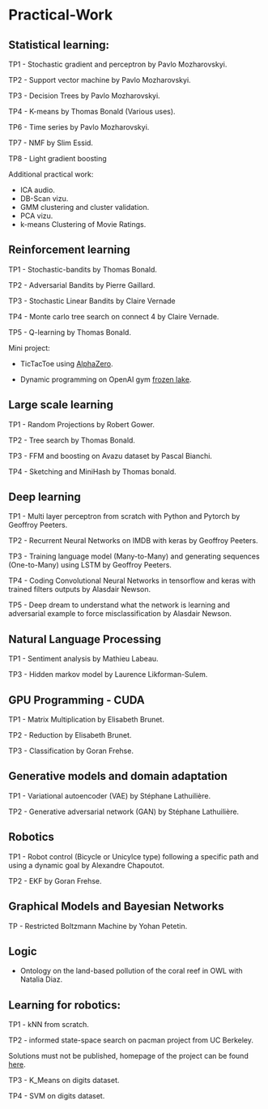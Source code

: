 # Practical-Work

## Statistical learning:

TP1 - Stochastic gradient and perceptron by Pavlo Mozharovskyi.

TP2 - Support vector machine by Pavlo Mozharovskyi.

TP3 - Decision Trees by Pavlo Mozharovskyi.

TP4 - K-means by Thomas Bonald (Various uses).

TP6 - Time series by Pavlo Mozharovskyi.

TP7 - NMF by Slim Essid.

TP8 - Light gradient boosting

Additional practical work:

- ICA audio.
- DB-Scan vizu.
- GMM clustering and cluster validation.
- PCA vizu.
- k-means Clustering of Movie Ratings.

## Reinforcement learning

TP1 - Stochastic-bandits by Thomas Bonald.

TP2 - Adversarial Bandits by  Pierre Gaillard.

TP3 - Stochastic Linear Bandits by Claire Vernade

TP4 - Monte carlo tree search on connect 4 by Claire Vernade.

TP5 - Q-learning by Thomas Bonald.

Mini project:

- TicTacToe using [AlphaZero](https://arxiv.org/abs/1712.01815).

- Dynamic programming on OpenAI gym [frozen lake](https://gym.openai.com/envs/FrozenLake-v0/). 

## Large scale learning

TP1 - Random Projections by Robert Gower.

TP2 - Tree search by Thomas Bonald.

TP3 - FFM and boosting on Avazu dataset by Pascal Bianchi.

TP4 - Sketching and MiniHash by Thomas bonald.

## Deep learning

TP1 - Multi layer perceptron from scratch with Python and Pytorch by Geoffroy Peeters.

TP2 - Recurrent Neural Networks on IMDB with keras by Geoffroy Peeters.

TP3 - Training language model (Many-to-Many) and generating sequences (One-to-Many) using LSTM by Geoffroy Peeters.

TP4 - Coding Convolutional Neural Networks in tensorflow and keras with trained filters outputs by Alasdair Newson.

TP5 - Deep dream to understand what the network is learning and adversarial example to force misclassification by Alasdair Newson.

## Natural Language Processing

TP1 - Sentiment analysis by Mathieu Labeau.

TP3 - Hidden markov model by Laurence Likforman-Sulem.

## GPU Programming - CUDA

TP1 - Matrix Multiplication by Elisabeth Brunet.

TP2 - Reduction by Elisabeth Brunet.

TP3 - Classification by Goran Frehse.

## Generative models and domain adaptation

TP1 - Variational autoencoder (VAE) by Stéphane Lathuilière.

TP2 - Generative adversarial network (GAN) by Stéphane Lathuilière.

## Robotics

TP1 - Robot control (Bicycle or Unicylce type) following a specific path and using a dynamic goal by Alexandre Chapoutot.

TP2 - EKF by Goran Frehse.

## Graphical Models and Bayesian Networks

TP - Restricted Boltzmann Machine by Yohan Petetin.

## Logic

- Ontology on the land-based pollution of the coral reef in OWL with Natalia Diaz.

## Learning for robotics:

TP1 - kNN from scratch.

TP2 - informed state-space search on pacman project from UC Berkeley.

Solutions must not be published, homepage of the project can be found [here](http://ai.berkeley.edu/project_overview.html).

TP3 - K_Means on digits dataset.

TP4 - SVM on digits dataset.
